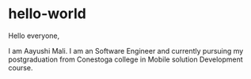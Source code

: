 # hello-world

Hello everyone,
 
I am Aayushi Mali. I am an Software Engineer and currently pursuing my postgraduation 
from Conestoga college in Mobile solution Development course.
